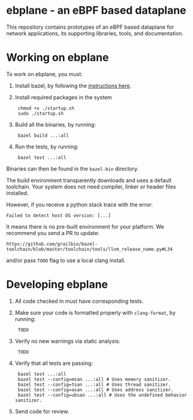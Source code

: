 # ebplane - an eBPF based dataplane

This repository contains prototypes of an eBPF based dataplane for network applications,
its supporting libraries, tools, and documentation.

# Working on ebplane

To work on ebplane, you must:

1) Install bazel, by following the [instructions here](https://docs.bazel.build/versions/master/install.html).

2) Install required packages in the system

        chmod +x ./startup.sh
        sudo ./startup.sh

3) Build all the binaries, by running:

        bazel build ...:all

4) Run the tests, by running:

        bazel test ...:all

Binaries can then be found in the `bazel-bin` directory.

The build environment transparently downloads and uses a default toolchain.
Your system does not need compiler, linker or header files installed.

However, if you receive a python stack trace with the error:

    Failed to detect host OS version: [...]

It means there is no pre-built environment for your platform.
We recommend you send a PR to update:

    https://github.com/grailbio/bazel-toolchain/blob/master/toolchain/tools/llvm_release_name.py#L34

and/or pass `TODO` flag to use a local clang install.


# Developing ebplane

1) All code checked in must have corresponding tests.

2) Make sure your code is formatted properly with `clang-format`, by running:

        TODO

3) Verify no new warnings via static analysis:

        TODO

4) Verify that all tests are passing:

        bazel test ...:all
        bazel test --config=msan ...:all # Uses memory sanitizer.
        bazel test --config=tsan ...:all # Uses thread sanitizer.
        bazel test --config=asan ...:all # Uses address sanitizer.
        bazel test --config=ubsan ...:all # Uses the undefined behavior sanitizer.

5) Send code for review.
